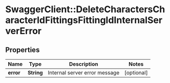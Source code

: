 # SwaggerClient::DeleteCharactersCharacterIdFittingsFittingIdInternalServerError

## Properties
Name | Type | Description | Notes
------------ | ------------- | ------------- | -------------
**error** | **String** | Internal server error message | [optional] 


